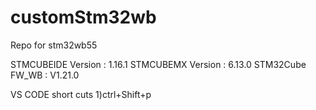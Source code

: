 # customStm32wb
Repo for stm32wb55

STMCUBEIDE Version : 1.16.1
STMCUBEMX  Version : 6.13.0
STM32Cube FW_WB    : V1.21.0




VS CODE short cuts
    1)ctrl+Shift+p
